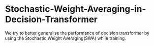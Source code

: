 # Stochastic-Weight-Averaging-in-Decision-Transformer
We try to better generalise the performance of decision transformer by using the Stochastic Weight Averaging(SWA)  while training.
